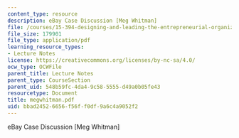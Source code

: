 ```yaml
---
content_type: resource
description: eBay Case Discussion [Meg Whitman]
file: /courses/15-394-designing-and-leading-the-entrepreneurial-organization-spring-2003/bbad24526656f56ff0df9a6c4a9052f2_megwhitman.pdf
file_size: 179901
file_type: application/pdf
learning_resource_types:
- Lecture Notes
license: https://creativecommons.org/licenses/by-nc-sa/4.0/
ocw_type: OCWFile
parent_title: Lecture Notes
parent_type: CourseSection
parent_uid: 548b59fc-4da4-9c58-5555-d49a0b05fe43
resourcetype: Document
title: megwhitman.pdf
uid: bbad2452-6656-f56f-f0df-9a6c4a9052f2
---
```

eBay Case Discussion [Meg Whitman]